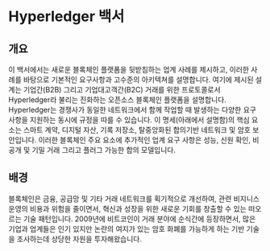 # Hyperledger 백서

## 개요

이 백서에서는 새로운 블록체인 플랫폼을 뒷받침하는 업계 사례를 제시하고, 이러한 사례를 바탕으로 기본적인 요구사항과 고수준의 아키텍쳐를 설명합니다.
여기에 제시된 설계는 기업간(B2B) 그리고 기업대고객간(B2C) 거래를 위한 프로토콜로서 Hyperledger라 불리는 진화하는 오픈소스 블록체인 플랫폼을 설명합니다. Hyperledger는 경쟁사가 동일한 네트워크에서 함께 작업할 때 발생하는 다양한 요구 사항을 지원하는 동시에 규정을 따를 수 있습니다. 이 명세(아래에서 설명함)의 핵심 요소는 스마트 계약, 디지털 자산, 기록 저장소, 탈중앙화된 합의기반 네트워크 및 암호 보안입니다. 이러한 블록체인 주요 요소에 추가적인 업계 요구 사항은 성능, 신원 확인, 비공개 및 기밀 거래 그리고 플러그 가능한 합의 모델입니다.

## 배경

블록체인은 금융, 공급망 및 기타 거래 네트워크를 획기적으로 개선하여, 관련 비지니스 운영의 비용과 위험을 줄이면서, 혁신과 성장을 위한 새로운 기회를 창출할 수 있는 떠오르는 기술 패턴입니다. 2009년에 비트코인이 거래 분야에 순식간에 등장하면서, 많은 기업과 업계들은 인기 있지만 논란의 여지가 있는 암호 화폐를 가능하게 하는 기반 기술을 조사하는데 상당한 자원을 투자해왔습니다.
